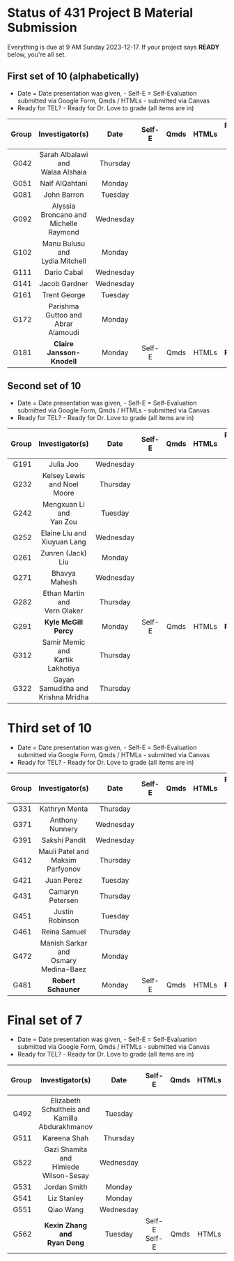 # Status of 431 Project B Material Submission

Everything is due at 9 AM Sunday 2023-12-17. If your project says **READY** below, you're all set.

## First set of 10 (alphabetically)

- Date = Date presentation was given, - Self-E = Self-Evaluation submitted via Google Form, Qmds / HTMLs - submitted via Canvas
- Ready for TEL? - Ready for Dr. Love to grade (all items are in)

Group | Investigator(s) | Date | Self-E | Qmds | HTMLs | Ready for TEL?
---: | :-----------------: | :-----: | :---: | :---: | :---: | :-----: 
G042 | Sarah Albalawi and <br /> Walaa Alshaia | Thursday |
G051 | Naif AlQahtani | Monday |
G081 | John Barron | Tuesday |
G092 | Alyssia Broncano and <br /> Michelle Raymond | Wednesday |
G102 | Manu Bulusu and <br /> Lydia Mitchell | Monday |
G111 | Dario Cabal | Wednesday |
G141 | Jacob Gardner | Wednesday |
G161 | Trent George | Tuesday | 
G172 | Parishma Guttoo and <br /> Abrar Alamoudi | Monday |
G181 | **Claire Jansson-Knodell** | Monday | Self-E | Qmds | HTMLs | **Ready**

## Second set of 10

- Date = Date presentation was given, - Self-E = Self-Evaluation submitted via Google Form, Qmds / HTMLs - submitted via Canvas
- Ready for TEL? - Ready for Dr. Love to grade (all items are in)

Group | Investigator(s) | Date | Self-E | Qmds | HTMLs | Ready for TEL?
---: | :-----------------: | :-----: | :---: | :---: | :---: | :-----: 
G191 | Julia Joo | Wednesday |
G232 | Kelsey Lewis and Noel Moore | Thursday |
G242 | Mengxuan Li and <br /> Yan Zou | Tuesday |
G252 | Elaine Liu and <br /> Xiuyuan Lang | Wednesday |
G261 | Zunren (Jack) Liu | Monday |
G271 | Bhavya Mahesh | Wednesday |
G282 | Ethan Martin and <br /> Vern Olaker | Thursday |
G291 | **Kyle McGill Percy** | Monday | Self-E | Qmds | HTMLs | **Ready**
G312 | Samir Memic and <br /> Kartik Lakhotiya | Thursday |
G322 | Gayan Samuditha and <br /> Krishna Mridha | Thursday |

# Third set of 10

- Date = Date presentation was given, - Self-E = Self-Evaluation submitted via Google Form, Qmds / HTMLs - submitted via Canvas
- Ready for TEL? - Ready for Dr. Love to grade (all items are in)

Group | Investigator(s) | Date | Self-E | Qmds | HTMLs | Ready for TEL?
---: | :-----------------: | :-----: | :---: | :---: | :---: | :-----: 
G331 | Kathryn Menta | Thursday |
G371 | Anthony Nunnery | Wednesday |
G391 | Sakshi Pandit | Wednesday |
G412 | Mauli Patel and <br /> Maksim Parfyonov | Thursday |
G421 | Juan Perez | Tuesday |
G431 | Camaryn Petersen | Thursday |
G451 | Justin Robinson | Tuesday |
G461 | Reina Samuel | Thursday |
G472 | Manish Sarkar and <br /> Osmary Medina-Baez | Monday |
G481 | **Robert Schauner** | Monday | Self-E | Qmds | HTMLs | **Ready**

# Final set of 7

- Date = Date presentation was given, - Self-E = Self-Evaluation submitted via Google Form, Qmds / HTMLs - submitted via Canvas
- Ready for TEL? - Ready for Dr. Love to grade (all items are in)

Group | Investigator(s) | Date | Self-E | Qmds | HTMLs | Ready for TEL?
---: | :-----------------: | :-----: | :---: | :---: | :---: | :-----: 
G492 | Elizabeth Schultheis and <br /> Kamilla Abdurakhmanov | Tuesday |
G511 | Kareena Shah | Thursday |
G522 | Gazi Shamita and <br /> Himiede Wilson-Sesay | Wednesday |
G531 | Jordan Smith | Monday |
G541 | Liz Stanley | Monday |
G551 | Qiao Wang | Wednesday |
G562 | **Kexin Zhang and <br /> Ryan Deng** | Tuesday | Self-E <br /> Self-E | Qmds | HTMLs | **Ready**
